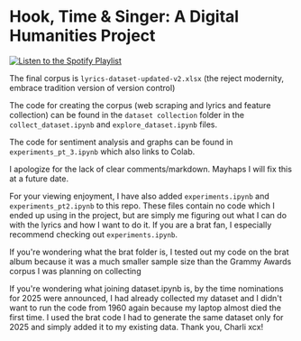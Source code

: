 # Hook, Time & Singer: A Digital Humanities Project

[![Listen to the Spotify Playlist](https://img.shields.io/badge/Listen%20on-Spotify-green?style=for-the-badge&logo=spotify)](https://open.spotify.com/playlist/6XSZOXB8nZoWtTsaNBsg0t)

The final corpus is `lyrics-dataset-updated-v2.xlsx` (the reject modernity, embrace tradition version of version control)

The code for creating the corpus (web scraping and lyrics and feature collection) can be found in the `dataset collection` folder in the `collect_dataset.ipynb` and `explore_dataset.ipynb` files.

The code for sentiment analysis and graphs can be found in `experiments_pt_3.ipynb` which also links to Colab.

I apologize for the lack of clear comments/markdown. Mayhaps I will fix this at a future date.

For your viewing enjoyment, I have also added `experiments.ipynb` and `experiments_pt2.ipynb` to this repo. These files contain no code which I ended up using in the project, but are simply me figuring out what I can do with the lyrics and how I want to do it. If you are a brat fan, I especially recommend checking out `experiments.ipynb`. 
 
If you're wondering what the brat folder is, I tested out my code on the brat album because it was a much smaller sample size than the Grammy Awards corpus I was planning on collecting

If you're wondering what joining dataset.ipynb is, by the time nominations for 2025 were announced, I had already collected my dataset and I didn't want to run the code from 1960 again because my laptop almost died the first time. I used the brat code I had to generate the same dataset only for 2025 and simply added it to my existing data. Thank you, Charli xcx!
